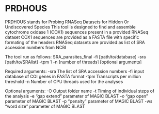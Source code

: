 # PRDHOUS
PRDHOUS stands for Probing RNASeq Datasets for Hidden Or Undiscovered Species
This tool is designed to find and assemble cytochrome oxidase 1 (COX1) sequences present in a provided RNASeq dataset
COX1 sequences are provided as a FASTA file with specific formating of the headers
RNASeq datasets are provided as list of SRA accession numbers from NCBI

The tool run as follows: SRA_parasites_final -fi [path/to/database] -sra [path/to/SRAlist] -tpm 1  -n [number of threads] [optional arguments]

Required arguments:
-sra  The list of SRA accession numbers
-fi input database of COI genes in FASTA format
-tpm  Transcripts per million threshold
-n  Number of CPU threads used for the analyses

Optional arguments:
-O  Output folder name
-t  Timing of individual steps of the analysis
-e  “gap extend” parameter of MAGIC BLAST
-o  “gap open” parameter of MAGIC BLAST
-p  “penalty” parameter of MAGIC BLAST
-ws “word size” parameter of MAGIC BLAST


